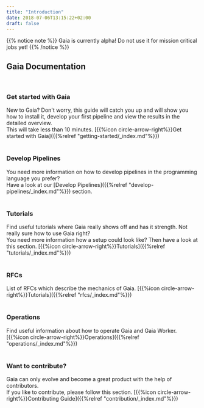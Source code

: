 ```yaml
---
title: "Introduction"
date: 2018-07-06T13:15:22+02:00
draft: false
---
```


{{% notice note %}}
Gaia is currently alpha! Do not use it for mission critical jobs yet!
{{% /notice %}}

## Gaia Documentation
<br />

### Get started with Gaia

New to Gaia? Don't worry, this guide will catch you up and will show you how to install it, develop your first pipeline and view the results in the detailed overview. <br />
This will take less than 10 minutes. 
[{{%icon circle-arrow-right%}}Get started with Gaia]({{%relref "getting-started/_index.md"%}})
<br />
<br />

### Develop Pipelines

You need more information on how to develop pipelines in the programming language you prefer? <br />
Have a look at our [Develop Pipelines]({{%relref "develop-pipelines/_index.md"%}}) section.
<br />
<br />

### Tutorials

Find useful tutorials where Gaia really shows off and has it strength. Not really sure how to use Gaia right? <br /> 
You need more information how a setup could look like? Then have a look at this section.
[{{%icon circle-arrow-right%}}Tutorials]({{%relref "tutorials/_index.md"%}})
<br />
<br />

### RFCs

List of RFCs which describe the mechanics of Gaia.
[{{%icon circle-arrow-right%}}Tutorials]({{%relref "rfcs/_index.md"%}})
<br />
<br />

### Operations

Find useful information about how to operate Gaia and Gaia Worker.
[{{%icon circle-arrow-right%}}Operations]({{%relref "operations/_index.md"%}})
<br />
<br />

### Want to contribute?

Gaia can only evolve and become a great product with the help of contributors. <br />
If you like to contribute, please follow this section.
[{{%icon circle-arrow-right%}}Contributing Guide]({{%relref "contribution/_index.md"%}})
